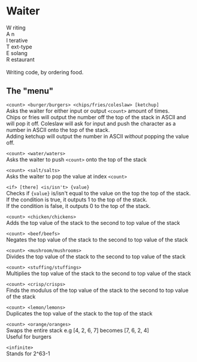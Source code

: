 # Waiter
W riting <br>
A n <br>
I terative <br>
T ext-type <br>
E solang <br>
R estaurant <br><br>
Writing code, by ordering food. <br>

## The "menu"

`<count> <burger/burgers> <chips/fries/coleslaw> [ketchup]`<br>
Asks the waiter for either input or output `<count>` amount of times.<br>
Chips or fries will output the number off the top of the stack in ASCII and will pop it off. Coleslaw will ask for input and push the character as a number in ASCII onto the top of the stack.<br>
Adding ketchup will output the number in ASCII *without* popping the value off.

`<count> <water/waters>`<br>
Asks the waiter to push `<count>` onto the top of the stack

`<count> <salt/salts>`<br>
Asks the waiter to pop the value at index `<count>`

`<if> [there] <is/isn't> {value}`<br>
Checks if `{value}` is/isn't equal to the value on the top the top of the stack.<br>
If the condition is true, it outputs 1 to the top of the stack.<br>
If the condition is false, it outputs 0 to the top of the stack.

`<count> <chicken/chickens>`<br>
Adds the top value of the stack to the second to top value of the stack

`<count> <beef/beefs>`<br>
Negates the top value of the stack to the second to top value of the stack

`<count> <mushroom/mushrooms>`<br>
Divides the top value of the stack to the second to top value of the stack

`<count> <stuffing/stuffings>`<br>
Multiplies the top value of the stack to the second to top value of the stack

`<count> <crisp/crisps>`<br>
Finds the modulus of the top value of the stack to the second to top value of the stack

`<count> <lemon/lemons>`<br>
Duplicates the top value of the stack to the top of the stack

`<count> <orange/oranges>`<br>
Swaps the entire stack e.g [4, 2, 6, 7] becomes [7, 6, 2, 4]<br>
Useful for burgers

`<infinite>`<br>
Stands for 2^63-1
